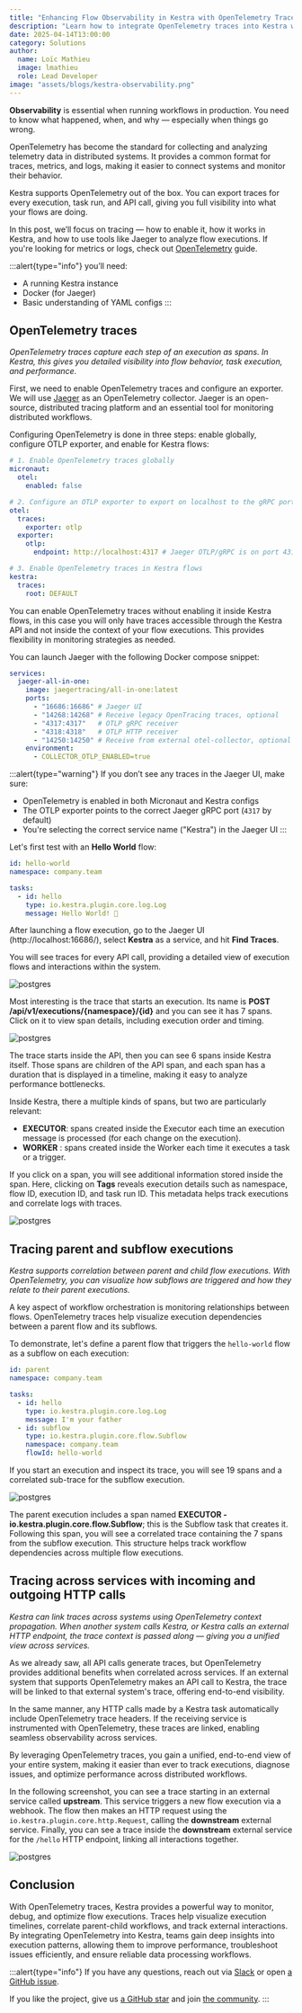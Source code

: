 ```yaml
---
title: "Enhancing Flow Observability in Kestra with OpenTelemetry Traces"
description: "Learn how to integrate OpenTelemetry traces into Kestra workflows to gain deeper insights, track performance, and improve monitoring for distributed systems."
date: 2025-04-14T13:00:00
category: Solutions
author:
  name: Loïc Mathieu
  image: lmathieu
  role: Lead Developer
image: "assets/blogs/kestra-observability.png"
---
```


**Observability** is essential when running workflows in production. You need to know what happened, when, and why — especially when things go wrong.

OpenTelemetry has become the standard for collecting and analyzing telemetry data in distributed systems. It provides a common format for traces, metrics, and logs, making it easier to connect systems and monitor their behavior.

Kestra supports OpenTelemetry out of the box. You can export traces for every execution, task run, and API call, giving you full visibility into what your flows are doing.

In this post, we’ll focus on tracing — how to enable it, how it works in Kestra, and how to use tools like Jaeger to analyze flow executions. If you're looking for metrics or logs, check out [OpenTelemetry](/docs/09.administrator-guide/open-telemetry) guide.

:::alert{type="info"}
 you’ll need:
- A running Kestra instance
- Docker (for Jaeger)
- Basic understanding of YAML configs
:::

## OpenTelemetry traces

*OpenTelemetry traces capture each step of an execution as spans. In Kestra, this gives you detailed visibility into flow behavior, task execution, and performance.*

First, we need to enable OpenTelemetry traces and configure an exporter. We will use [Jaeger](https://www.jaegertracing.io/) as an OpenTelemetry collector. Jaeger is an open-source, distributed tracing platform and an essential tool for monitoring distributed workflows.

Configuring OpenTelemetry is done in three steps: enable globally, configure OTLP exporter, and enable for Kestra flows:

```yaml
# 1. Enable OpenTelemetry traces globally
micronaut:
  otel:
    enabled: false

# 2. Configure an OTLP exporter to export on localhost to the gRPC port of Jaeger
otel:
  traces:
    exporter: otlp
  exporter:
    otlp:
      endpoint: http://localhost:4317 # Jaeger OTLP/gRPC is on port 4317

# 3. Enable OpenTelemetry traces in Kestra flows
kestra:
  traces:
    root: DEFAULT

```

You can enable OpenTelemetry traces without enabling it inside Kestra flows, in this case you will only have traces accessible through the Kestra API and not inside the context of your flow executions. This provides flexibility in monitoring strategies as needed.

You can launch Jaeger with the following Docker compose snippet:

```yaml
services:
  jaeger-all-in-one:
    image: jaegertracing/all-in-one:latest
    ports:
      - "16686:16686" # Jaeger UI
      - "14268:14268" # Receive legacy OpenTracing traces, optional
      - "4317:4317"   # OTLP gRPC receiver
      - "4318:4318"   # OTLP HTTP receiver
      - "14250:14250" # Receive from external otel-collector, optional
    environment:
      - COLLECTOR_OTLP_ENABLED=true
```

:::alert{type="warning"}
If you don’t see any traces in the Jaeger UI, make sure:
- OpenTelemetry is enabled in both Micronaut and Kestra configs
- The OTLP exporter points to the correct Jaeger gRPC port (`4317` by default)
- You're selecting the correct service name ("Kestra") in the Jaeger UI
:::

Let's first test with an __Hello World__ flow:

```yaml
id: hello-world
namespace: company.team

tasks:
  - id: hello
    type: io.kestra.plugin.core.log.Log
    message: Hello World! 🚀
```

After launching a flow execution, go to the Jaeger UI (http://localhost:16686/), select **Kestra** as a service, and hit **Find Traces**.

You will see traces for every API call, providing a detailed view of execution flows and interactions within the system.

![postgres](assets/blogs/observability-with-opentelemetry-traces/opentelemetry-traces-01.png)

Most interesting is the trace that starts an execution. Its name is **POST /api/v1/executions/{namespace}/{id}** and you can see it has 7 spans. Click on it to view span details, including execution order and timing.

![postgres](assets/blogs/observability-with-opentelemetry-traces/opentelemetry-traces-02.png)

The trace starts inside the API, then you can see 6 spans inside Kestra itself. Those spans are children of the API span, and each span has a duration that is displayed in a timeline, making it easy to analyze performance bottlenecks.

Inside Kestra, there a multiple kinds of spans, but two are particularly relevant:
- **EXECUTOR**: spans created inside the Executor each time an execution message is processed (for each change on the execution).
- **WORKER** : spans created inside the Worker each time it executes a task or a trigger.

If you click on a span, you will see additional information stored inside the span. Here, clicking on **Tags** reveals execution details such as namespace, flow ID, execution ID, and task run ID. This metadata helps track executions and correlate logs with traces.

![postgres](assets/blogs/observability-with-opentelemetry-traces/opentelemetry-traces-03.png)

## Tracing parent and subflow executions

*Kestra supports correlation between parent and child flow executions. With OpenTelemetry, you can visualize how subflows are triggered and how they relate to their parent executions.*

A key aspect of workflow orchestration is monitoring relationships between flows. OpenTelemetry traces help visualize execution dependencies between a parent flow and its subflows.

 To demonstrate, let's define a parent flow that triggers the `hello-world` flow as a subflow on each execution:

```yaml
id: parent
namespace: company.team

tasks:
  - id: hello
    type: io.kestra.plugin.core.log.Log
    message: I'm your father
  - id: subflow
    type: io.kestra.plugin.core.flow.Subflow
    namespace: company.team
    flowId: hello-world
```

If you start an execution and inspect its trace, you will see 19 spans and a correlated sub-trace for the subflow execution.

![postgres](assets/blogs/observability-with-opentelemetry-traces/opentelemetry-traces-04.png)

The parent execution includes a span named **EXECUTOR - io.kestra.plugin.core.flow.Subflow**; this is the Subflow task that creates it. Following this span, you will see a correlated trace containing the 7 spans from the subflow execution. This structure helps track workflow dependencies across multiple flow executions.

## Tracing across services with incoming and outgoing HTTP calls

*Kestra can link traces across systems using OpenTelemetry context propagation. When another system calls Kestra, or Kestra calls an external HTTP endpoint, the trace context is passed along — giving you a unified view across services.*

As we already saw, all API calls generate traces, but OpenTelemetry provides additional benefits when correlated across services. If an external system that supports OpenTelemetry makes an API call to Kestra, the trace will be linked to that external system's trace, offering end-to-end visibility.

In the same manner, any HTTP calls made by a Kestra task automatically include OpenTelemetry trace headers. If the receiving service is instrumented with OpenTelemetry, these traces are linked, enabling seamless observability across services.

By leveraging OpenTelemetry traces, you gain a unified, end-to-end view of your entire system, making it easier than ever to track executions, diagnose issues, and optimize performance across distributed workflows.

In the following screenshot, you can see a trace starting in an external service called **upstream**.
This service triggers a new flow execution via a webhook. The flow then makes an HTTP request using the `io.kestra.plugin.core.http.Request`, calling the **downstream** external service.
Finally, you can see a trace inside the **downstream** external service for the `/hello` HTTP endpoint, linking all interactions together.

![postgres](assets/blogs/observability-with-opentelemetry-traces/opentelemetry-traces-05.png)

## Conclusion

With OpenTelemetry traces, Kestra provides a powerful way to monitor, debug, and optimize flow executions. Traces help visualize execution timelines, correlate parent-child workflows, and track external interactions. By integrating OpenTelemetry into Kestra, teams gain deep insights into execution patterns, allowing them to improve performance, troubleshoot issues efficiently, and ensure reliable data processing workflows.

:::alert{type="info"}
If you have any questions, reach out via [Slack](https://kestra.io/slack) or open [a GitHub issue](https://github.com/kestra-io/kestra).

If you like the project, give us [a GitHub star](https://github.com/kestra-io/kestra) and join [the community](https://kestra.io/slack).
:::